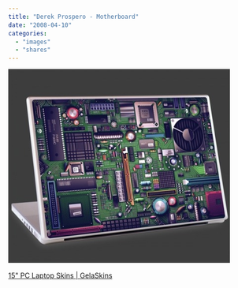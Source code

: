 ```yaml
---
title: "Derek Prospero - Motherboard"
date: "2008-04-10"
categories: 
  - "images"
  - "shares"
---
```


![](images/4wnP83SaF7ngm9hpcmThXNbr_r1_500.jpg)

[15" PC Laptop Skins | GelaSkins](https://www.gelaskins.com/skins.php?Skin=168&Category=12)
